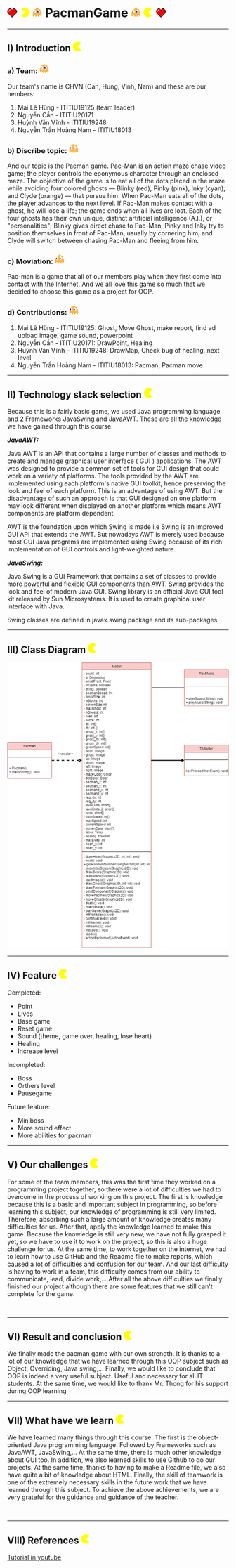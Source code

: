 <h1> <img src="https://github.com/pupii29/PacmanGame/blob/main/images/heart.png"> <img src="https://github.com/pupii29/PacmanGame/blob/main/images/left.gif"> <img src="https://github.com/pupii29/PacmanGame/blob/main/images/ghost.gif"> 
 PacmanGame <img src="https://github.com/pupii29/PacmanGame/blob/main/images/ghost.gif"> <img src="https://github.com/pupii29/PacmanGame/blob/main/images/right.gif"> <img src="https://github.com/pupii29/PacmanGame/blob/main/images/heart.png"></h1>
<hr>
<h2>I) Introduction <img src="https://github.com/pupii29/PacmanGame/blob/main/images/right.gif"></h2>
 <p><h3>a) Team: <img src="https://github.com/pupii29/PacmanGame/blob/main/images/ghost.gif"></h3>
   Our team's name is CHVN (Can, Hung, Vinh, Nam) and these are our nembers:
      <ol><li>Mai Lê Hùng - ITITIU19125 (team leader)</li>
      <li>Nguyễn Cần  - ITITIU20171</li>
      <li>Huỳnh Văn Vĩnh  - ITITIU19248</li>
      <li>Nguyễn Trần Hoàng Nam - ITITIU18013</li></ol></p>
      
<h3>b) Discribe topic: <img src="https://github.com/pupii29/PacmanGame/blob/main/images/ghost.gif"></h3>
<p> And our topic is the Pacman game. Pac-Man is an action maze chase video game; the player controls the eponymous character through an enclosed maze. The objective      of the game is to eat all of the dots placed in the maze while avoiding four colored ghosts — Blinky (red), Pinky (pink), Inky (cyan), and Clyde (orange) — that          pursue him. When Pac-Man eats all of the dots, the player advances to the next level. If Pac-Man makes contact with a ghost, he will lose a life; the game ends when      all lives are lost. Each of the four ghosts has their own unique, distinct artificial intelligence (A.I.), or "personalities"; Blinky gives direct chase to Pac-Man,      Pinky and Inky try to position themselves in front of Pac-Man, usually by cornering him, and Clyde will switch between chasing Pac-Man and fleeing from him.</p>
   
<h3>c) Moviation: <img src="https://github.com/pupii29/PacmanGame/blob/main/images/ghost.gif"></h3>
<p>Pac-man is a game that all of our members play when they first come into contact with the Internet. And we all love this game so much that we decided to choose this game as a project for OOP.</p>
      
<h3>d) Contributions: <img src="https://github.com/pupii29/PacmanGame/blob/main/images/ghost.gif"></h3>
   <p><ol><li>Mai Lê Hùng - ITITIU19125: Ghost, Move Ghost, make report, find ad upload image, game sound, powerpoint</li>
 <li>Nguyễn Cần  - ITITIU20171: DrawPoint, Healing</li>
 <li>Huỳnh Văn Vĩnh  - ITITIU19248: DrawMap, Check bug of healing, next level</li>
 <li>Nguyễn Trần Hoàng Nam - ITITIU18013: Pacman, Pacman move</li></ol></p>
 
<hr>
 <h2>II) Technology stack selection <img src="https://github.com/pupii29/PacmanGame/blob/main/images/right.gif"></h2>
 <p>Because this is a fairly basic game, we used Java programming language and 2 Frameworks JavaSwing and JavaAWT. These are all the knowledge we have gained through this course.<br>
 
 <strong><i>JavaAWT:</i></strong><br>
 
Java AWT is an API that contains a large number of classes and methods to create and manage graphical user interface ( GUI ) applications. The AWT was designed to provide a common set of tools for GUI design that could work on a variety of platforms. The tools provided by the AWT are implemented using each platform's native GUI toolkit, hence preserving the look and feel of each platform. This is an advantage of using AWT. But the disadvantage of such an approach is that GUI designed on one platform may look different when displayed on another platform which means AWT components are platform dependent.

AWT is the foundation upon which Swing is made i.e Swing is an improved GUI API that extends the AWT. But nowadays AWT is merely used because most GUI Java programs are implemented using Swing because of its rich implementation of GUI controls and light-weighted nature.<br>
 
<strong><i>JavaSwing:</i></strong><br>
 
Java Swing is a GUI Framework that contains a set of classes to provide more powerful and flexible GUI components than AWT. Swing provides the look and feel of modern Java GUI. Swing library is an official Java GUI tool kit released by Sun Microsystems. It is used to create graphical user interface with Java.

Swing classes are defined in javax.swing package and its sub-packages.<br></p>
<hr>
<h2>III) Class Diagram <img src="https://github.com/pupii29/PacmanGame/blob/main/images/right.gif"></h2>
<img src="https://github.com/pupii29/PacmanGame/blob/main/images/class.png">
<hr>
<h2>IV) Feature <img src="https://github.com/pupii29/PacmanGame/blob/main/images/right.gif"></h2>
<p>Completed:<ul>
  <li>Point</li>
  <li>Lives</li>
  <li>Base game</li>
  <li>Reset game</li>
  <li>Sound (theme, game over, healing, lose heart)</li>
 <li>Healing</li>
 <li>Increase level</li>
</ul>
Incompleted:<ul>
  <li>Boss</li>
  <li>Orthers level</li>
  <li>Pausegame</li>
</p></ul>
Future feature:<ul>
  <li>Miniboss</li>
  <li>More sound effect</li>
  <li>More abilities for pacman</li>
 </ul>
<hr>
<h2>V) Our challenges <img src="https://github.com/pupii29/PacmanGame/blob/main/images/right.gif"></h2>
<p>For some of the team members, this was the first time they worked on a programming project together, so there were a lot of difficulties we had to overcome in the process of working on this project. The first is knowledge because this is a basic and important subject in programming, so before learning this subject, our knowledge of programming is still very limited. Therefore, absorbing such a large amount of knowledge creates many difficulties for us. After that, apply the knowledge learned to make this game. Because the knowledge is still very new, we have not fully grasped it yet, so we have to use it to work on the project, so this is also a huge challenge for us. At the same time, to work together on the internet, we had to learn how to use GitHub and the Readme file to make reports, which caused a lot of difficulties and confusion for our team. And our last difficulty is having to work in a team, this difficulty comes from our ability to communicate, lead, divide work,... After all the above difficulties we finally finished our project although there are some features that we still can't complete for the game.</p><br>
<hr>
<h2>VI) Result and conclusion <img src="https://github.com/pupii29/PacmanGame/blob/main/images/right.gif"></h2>
<p>We finally made the pacman game with our own strength. It is thanks to a lot of our knowledge that we have learned through this OOP subject such as Object, Overriding, Java swing,... Finally, we would like to conclude that OOP is indeed a very useful subject. Useful and necessary for all IT students. At the same time, we would like to thank Mr. Thong for his support during OOP learning</p>
<hr>
<h2>VII) What have we learn <img src="https://github.com/pupii29/PacmanGame/blob/main/images/right.gif"></h2>
<p>We have learned many things through this course. The first is the object-oriented Java programming language. Followed by Frameworks such as JavaAWT, JavaSwing,... At the same time, there is much other knowledge about GUI too. In addition, we also learned skills to use Github to do our projects. At the same time, thanks to having to make a Readme file, we also have quite a bit of knowledge about HTML. Finally, the skill of teamwork is one of the extremely necessary skills in the future work that we have learned through this subject. To achieve the above achievements, we are very grateful for the guidance and guidance of the teacher.</p><br>
<hr>
<h2>VIII) References <img src="https://github.com/pupii29/PacmanGame/blob/main/images/right.gif"></h2>
<a href="https://www.youtube.com/watch?v=ATz7bIqOjiA">Tutorial in youtube</a>



 
   
   
   


